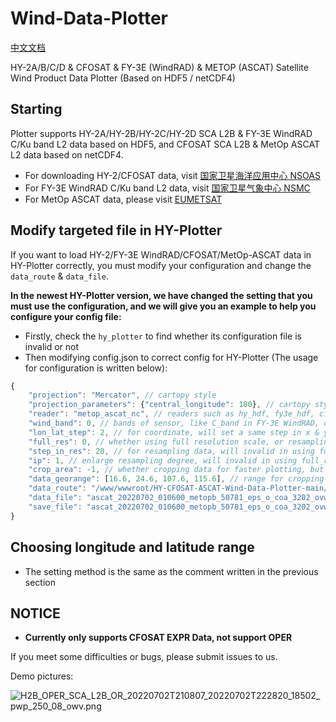 # Wind-Data-Plotter
[中文文档](/README_CN.md) 
  
HY-2A/B/C/D & CFOSAT & FY-3E (WindRAD) & METOP (ASCAT) Satellite Wind Product Data Plotter (Based on HDF5 / netCDF4)

## Starting

Plotter supports HY-2A/HY-2B/HY-2C/HY-2D SCA L2B & FY-3E WindRAD C/Ku band L2 data based on HDF5, and CFOSAT SCA L2B & MetOp ASCAT L2 data based on netCDF4.

 * For downloading HY-2/CFOSAT data, visit [国家卫星海洋应用中心 NSOAS](https://osdds.nsoas.org.cn)
 * For FY-3E WindRAD C/Ku band L2 data, visit [国家卫星气象中心 NSMC](https://satellite.nsmc.org.cn/DataPortal/cn/home/index.html)
 * For MetOp ASCAT data, please visit [EUMETSAT](https://www.eumetsat.int/)

## Modify targeted file in HY-Plotter

If you want to load HY-2/FY-3E WindRAD/CFOSAT/MetOp-ASCAT data in HY-Plotter correctly, you must modify your configuration and change the ```data_route``` & ```data_file```.

****In the newest HY-Plotter version, we have changed the setting that you must use the configuration, and we will give you an example to help you configure your config file:****
 * Firstly, check the ```hy_plotter``` to find whether its configuration file is invalid or not
 * Then modifying config.json to correct config for HY-Plotter (The usage for configuration is written below):
```javascript
{
    "projection": "Mercator", // cartopy style
    "projection_parameters": {"central_longitude": 180}, // cartopy style
    "reader": "metop_ascat_nc", // readers such as hy_hdf, fy3e_hdf, cfosat_nc, and metop_ascat_nc
    "wind_band": 0, // bands of sensor, like C_band in FY-3E WindRAD, default is 0 (or None)
    "lon_lat_step": 2, // for coordinate, will set a same step in x & y (or longitude & latitude)
    "full_res": 0, // whether using full resolution scale, or resampling data
    "step_in_res": 20, // for resampling data, will invalid in using full_res
    "ip": 1, // enlarge resampling degree, will invalid in using full_res
    "crop_area": -1, // whether cropping data for faster plotting, but NOTICE that the returned data is 1-D array type
    "data_georange": [16.6, 24.6, 107.6, 115.6], // range for cropping data, will invalid in no using crop_area
    "data_route": "/www/wwwroot/HY-CFOSAT-ASCAT-Wind-Data-Plotter-main/", // file route, need adding "/" at the end
    "data_file": "ascat_20220702_010600_metopb_50781_eps_o_coa_3202_ovw.l2.nc", // file name
    "save_file": "ascat_20220702_010600_metopb_50781_eps_o_coa_3202_ovw_l2" // file name in saving figure
}
```

## Choosing longitude and latitude range

 * The setting method is the same as the comment written in the previous section

## NOTICE

 * ****Currently only supports CFOSAT EXPR Data, not support OPER**** 

If you meet some difficulties or bugs, please submit issues to us.

Demo pictures:

![H2B_OPER_SCA_L2B_OR_20220702T210807_20220702T222820_18502_pwp_250_08_owv.png](https://user-images.githubusercontent.com/79071461/177023454-2a3c70ad-6415-4dff-a448-3ac51e667b5d.png)
